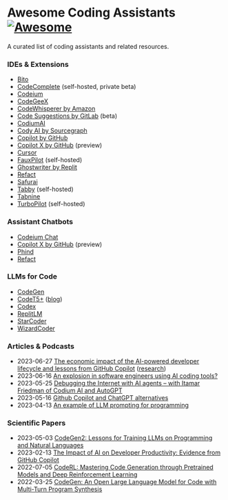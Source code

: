 # Awesome Coding Assistants [![Awesome](https://cdn.rawgit.com/sindresorhus/awesome/d7305f38d29fed78fa85652e3a63e154dd8e8829/media/badge.svg)](https://github.com/sindresorhus/awesome)

A curated list of coding assistants and related resources. 

### IDEs & Extensions

 - [Bito](https://bito.ai/)
 - [CodeComplete](https://codecomplete.ai/) (self-hosted, private beta)
 - [Codeium](https://codeium.com/)
 - [CodeGeeX](https://codegeex.cn/)
 - [CodeWhisperer by Amazon](https://aws.amazon.com/codewhisperer/)
 - [Code Suggestions by GitLab](https://docs.gitlab.com/ee/user/project/repository/code_suggestions.html) (beta)
 - [CodiumAI](https://www.codium.ai/)
 - [Cody AI by Sourcegraph](https://sourcegraph.com/cody)
 - [Copilot by GitHub](https://github.com/features/copilot)
 - [Copilot X by GitHub](https://github.com/features/preview/copilot-x) (preview)
 - [Cursor](https://www.cursor.so/)
 - [FauxPilot](https://github.com/fauxpilot/fauxpilot) (self-hosted)
 - [Ghostwriter by Replit](https://replit.com/site/ghostwriter)
 - [Refact](https://refact.ai/)
 - [Safurai](https://www.safurai.com/)
 - [Tabby](https://tabbyml.github.io/tabby/) (self-hosted)
 - [Tabnine](https://www.tabnine.com/)
 - [TurboPilot](https://github.com/ravenscroftj/turbopilot) (self-hosted)

### Assistant Chatbots

 - [Codeium Chat](https://codeium.com/chat)
 - [Copilot X by GitHub](https://github.com/features/preview/copilot-x) (preview)
 - [Phind](https://www.phind.com/)
 - [Refact](https://refact.ai/)

### LLMs for Code

 - [CodeGen](https://github.com/salesforce/CodeGen)
 - [CodeT5+](https://github.com/salesforce/CodeT5) ([blog](https://blog.salesforceairesearch.com/codet5-open-code-large-language-models/))
 - [Codex](https://openai.com/blog/openai-codex)
 - [ReplitLM](https://github.com/replit/replitLM)
 - [StarCoder](https://huggingface.co/bigcode/starcoder)
 - [WizardCoder](https://github.com/nlpxucan/WizardLM/tree/main/WizardCoder)

### Articles & Podcasts
 
 - 2023-06-27 [The economic impact of the AI-powered developer lifecycle and lessons from GitHub Copilot](https://github.blog/2023-06-27-the-economic-impact-of-the-ai-powered-developer-lifecycle-and-lessons-from-github-copilot/) ([research](https://github.blog/wp-content/uploads/2023/06/Sea-Change-in-Software-Dev.pdf))
 - 2023-06-16 [An explosion in software engineers using AI coding tools?](https://blog.pragmaticengineer.com/ai-coding-tools-explosion/)
 - 2023-05-25 [Debugging the Internet with AI agents – with Itamar Friedman of Codium AI and AutoGPT](https://www.latent.space/p/codium-agents)
 - 2023-05-16 [Github Copilot and ChatGPT alternatives](https://blog.pragmaticengineer.com/github-copilot-alternatives/)
 - 2023-04-13 [An example of LLM prompting for programming](https://martinfowler.com/articles/2023-chatgpt-xu-hao.html)

### Scientific Papers

 - 2023-05-03 [CodeGen2: Lessons for Training LLMs on Programming and Natural Languages](https://arxiv.org/abs/2305.02309)
 - 2023-02-13 [The Impact of AI on Developer Productivity: Evidence from GitHub Copilot](https://arxiv.org/abs/2302.06590)
 - 2022-07-05 [CodeRL: Mastering Code Generation through Pretrained Models and Deep Reinforcement Learning](https://github.com/salesforce/CodeRL)  
 - 2022-03-25 [CodeGen: An Open Large Language Model for Code with Multi-Turn Program Synthesis](https://arxiv.org/abs/2203.13474)
